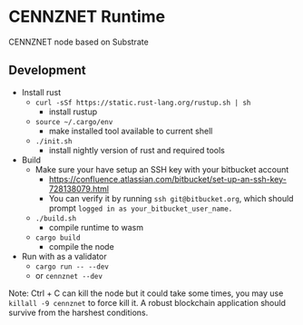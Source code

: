 # CENNZNET Runtime

CENNZNET node based on Substrate

## Development

- Install rust
    - `curl -sSf https://static.rust-lang.org/rustup.sh | sh`
        - install rustup
    - `source ~/.cargo/env`
        - make installed tool available to current shell
    - `./init.sh`
        - install nightly version of rust and required tools
- Build
    - Make sure your have setup an SSH key with your bitbucket account
        - https://confluence.atlassian.com/bitbucket/set-up-an-ssh-key-728138079.html
        - You can verify it by running `ssh git@bitbucket.org`, which should prompt `logged in as your_bitbucket_user_name.`
    - `./build.sh`
        - compile runtime to wasm
    - `cargo build`
        - compile the node
- Run with as a validator
    - `cargo run -- --dev`
    - or `cennznet --dev`


Note: Ctrl + C can kill the node but it could take some times, you may use `killall -9 cennznet` to force kill it. A robust blockchain application should survive from the harshest conditions.